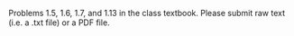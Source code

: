 Problems 1.5, 1.6, 1.7, and 1.13 in the class textbook. Please submit raw text (i.e. a .txt file) or a PDF file.
